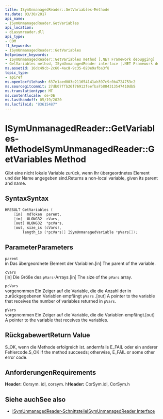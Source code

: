 ```yaml
---
title: ISymUnmanagedReader::GetVariables-Methode
ms.date: 03/30/2017
api_name:
- ISymUnmanagedReader.GetVariables
api_location:
- diasymreader.dll
api_type:
- COM
f1_keywords:
- ISymUnmanagedReader::GetVariables
helpviewer_keywords:
- ISymUnmanagedReader::GetVariables method [.NET Framework debugging]
- GetVariables method, ISymUnmanagedReader interface [.NET Framework debugging]
ms.assetid: 16dc49cb-2c60-4ac8-9c35-020e9afba3f8
topic_type:
- apiref
ms.openlocfilehash: 637e1aed003e211654141ab397c9c0b4724753c2
ms.sourcegitcommit: 27db07ffb26f76912feefba7b884313547410db5
ms.translationtype: MT
ms.contentlocale: de-DE
ms.lasthandoff: 05/19/2020
ms.locfileid: "83615487"
---
```

# <a name="isymunmanagedreadergetvariables-method"></a><span data-ttu-id="2460d-102">ISymUnmanagedReader::GetVariables-Methode</span><span class="sxs-lookup"><span data-stu-id="2460d-102">ISymUnmanagedReader::GetVariables Method</span></span>
<span data-ttu-id="2460d-103">Gibt eine nicht lokale Variable zurück, wenn Ihr übergeordnetes Element und der Name angegeben sind.</span><span class="sxs-lookup"><span data-stu-id="2460d-103">Returns a non-local variable, given its parent and name.</span></span>  
  
## <a name="syntax"></a><span data-ttu-id="2460d-104">Syntax</span><span class="sxs-lookup"><span data-stu-id="2460d-104">Syntax</span></span>  
  
```cpp  
HRESULT GetVariables (  
    [in]  mdToken  parent,  
    [in]  ULONG32  cVars,  
    [out] ULONG32  *pcVars,  
    [out, size_is (cVars),  
        length_is (*pcVars)] ISymUnmanagedVariable *pVars[]);  
```  
  
## <a name="parameters"></a><span data-ttu-id="2460d-105">Parameter</span><span class="sxs-lookup"><span data-stu-id="2460d-105">Parameters</span></span>  
 `parent`  
 <span data-ttu-id="2460d-106">in Das übergeordnete Element der Variablen.</span><span class="sxs-lookup"><span data-stu-id="2460d-106">[in] The parent of the variable.</span></span>  
  
 `cVars`  
 <span data-ttu-id="2460d-107">[in] Die Größe des `pVars`-Arrays.</span><span class="sxs-lookup"><span data-stu-id="2460d-107">[in] The size of the `pVars` array.</span></span>  
  
 `pcVars`  
 <span data-ttu-id="2460d-108">vorgenommen Ein Zeiger auf die Variable, die die Anzahl der in zurückgegebenen Variablen empfängt `pVars` .</span><span class="sxs-lookup"><span data-stu-id="2460d-108">[out] A pointer to the variable that receives the number of variables returned in `pVars`.</span></span>  
  
 `pVars`  
 <span data-ttu-id="2460d-109">vorgenommen Ein Zeiger auf die Variable, die die Variablen empfängt.</span><span class="sxs-lookup"><span data-stu-id="2460d-109">[out] A pointer to the variable that receives the variables.</span></span>  
  
## <a name="return-value"></a><span data-ttu-id="2460d-110">Rückgabewert</span><span class="sxs-lookup"><span data-stu-id="2460d-110">Return Value</span></span>  
 <span data-ttu-id="2460d-111">S_OK, wenn die Methode erfolgreich ist. andernfalls E_FAIL oder ein anderer Fehlercode.</span><span class="sxs-lookup"><span data-stu-id="2460d-111">S_OK if the method succeeds; otherwise, E_FAIL or some other error code.</span></span>  
  
## <a name="requirements"></a><span data-ttu-id="2460d-112">Anforderungen</span><span class="sxs-lookup"><span data-stu-id="2460d-112">Requirements</span></span>  
 <span data-ttu-id="2460d-113">**Header:** Corsym. idl, corsym. h</span><span class="sxs-lookup"><span data-stu-id="2460d-113">**Header:** CorSym.idl, CorSym.h</span></span>  
  
## <a name="see-also"></a><span data-ttu-id="2460d-114">Siehe auch</span><span class="sxs-lookup"><span data-stu-id="2460d-114">See also</span></span>

- [<span data-ttu-id="2460d-115">ISymUnmanagedReader-Schnittstelle</span><span class="sxs-lookup"><span data-stu-id="2460d-115">ISymUnmanagedReader Interface</span></span>](isymunmanagedreader-interface.md)
